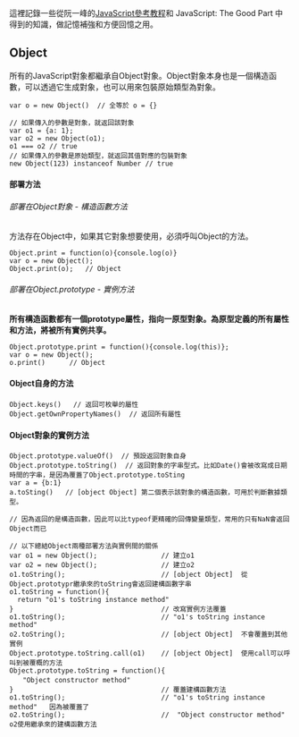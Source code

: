 這裡記錄一些從阮一峰的[JavaScript參考教程](http://javascript.ruanyifeng.com/)和 JavaScript: The Good Part 中得到的知識，做記憶補強和方便回憶之用。

## Object

所有的JavaScript對象都繼承自Object對象。Object對象本身也是一個構造函數，可以透過它生成對象，也可以用來包裝原始類型為對象。

```
var o = new Object()  // 全等於 o = {}

// 如果傳入的參數是對象，就返回該對象
var o1 = {a: 1};
var o2 = new Object(o1);
o1 === o2 // true
// 如果傳入的參數是原始類型，就返回其值對應的包裝對象
new Object(123) instanceof Number // true
```
#### 部署方法

###### 部署在Object對象 - 構造函數方法

方法存在Object中，如果其它對象想要使用，必須呼叫Object的方法。

```
Object.print = function(o){console.log(o)}
var o = new Object();
Object.print(o);   // Object
```

###### 部署在Object.prototype - 實例方法

**所有構造函數都有一個prototype屬性，指向一原型對象。為原型定義的所有屬性和方法，將被所有實例共享。**

```
Object.prototype.print = function(){console.log(this)};
var o = new Object();
o.print()      // Object
```

#### Object自身的方法

```
Object.keys()   // 返回可枚舉的屬性
Object.getOwnPropertyNames()  // 返回所有屬性
```

#### Object對象的實例方法

```
Object.prototype.valueOf()  // 預設返回對象自身
Object.prototype.toString()  // 返回對象的字串型式。比如Date()會被改寫成日期時間的字串，是因為覆蓋了Object.prototype.toSting
var a = {b:1}
a.toSting()   // [object Object] 第二個表示該對象的構造函數，可用於判斷數據類型。

// 因為返回的是構造函數，因此可以比typeof更精確的回傳變量類型，常用的只有NaN會返回Object而已

// 以下總結Object兩種部署方法與實例間的關係
var o1 = new Object();                // 建立o1
var o2 = new Object();                // 建立o2
o1.toString();                        // [object Object]  從Object.prototypr繼承來的toString會返回建構函數字串
o1.toString = function(){
  return "o1's toString instance method"
}                                     // 改寫實例方法覆蓋
o1.toString();                        // "o1's toString instance method"
o2.toString();                        // [object Object]  不會覆蓋到其他實例
Object.prototype.toString.call(o1)    // [object Object]  使用call可以呼叫到被覆概的方法
Object.prototype.toString = function(){
　　"Object constructor method"
}                                     // 覆蓋建構函數方法
o1.toString();                        // "o1's toString instance method"   因為被覆蓋了
o2.toString();                        //  "Object constructor method"    o2使用繼承來的建構函數方法
```